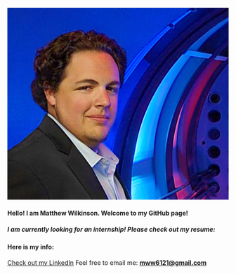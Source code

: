 
![alt text](https://raw.githubusercontent.com/Matthew-Cool/Matthew-Cool.github.io/main/20230325_193622%20Prof%20Edit%20(1).jpg "I'm Matthew!")

#### **Hello! I am Matthew Wilkinson. Welcome to my GitHub page!**

##### I am currently looking for an internship! Please check out my resume: 

#### Here is my info:
[Check out my LinkedIn](https://www.linkedin.com/in/matthew-wilkinson25/)
Feel free to email me: **mww6121@gmail.com**
